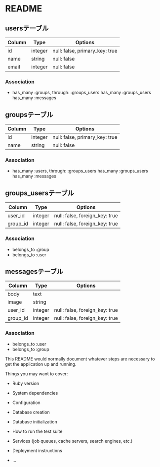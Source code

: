 # README



## usersテーブル


|Column|Type|Options|
|------|----|-------|
|id|integer|null: false, primary_key: true|
|name|string|null: false|
|email|integer|null: false|



### Association
- has_many :groups, through: :groups_users
    has_many :groups_users 
    has_many :messages




## groupsテーブル


|Column|Type|Options|
|------|----|-------|
|id|integer|null: false, primary_key: true|
|name|string|null: false|



### Association
- has_many :users, through: :groups_users
    has_many :groups_users 
    has_many :messages


## groups_usersテーブル

|Column|Type|Options|
|------|----|-------|
|user_id|integer|null: false, foreign_key: true|
|group_id|integer|null: false, foreign_key: true|

### Association
- belongs_to :group
- belongs_to :user



## messagesテーブル

|Column|Type|Options|
|------|----|-------|
|body|text||
|image|string||
|user_id|integer|null: false, foreign_key: true|
|group_id|integer|null: false, foreign_key: true|



### Association
- belongs_to :user
- belongs_to :group





This README would normally document whatever steps are necessary to get the
application up and running.

Things you may want to cover:

* Ruby version

* System dependencies

* Configuration

* Database creation

* Database initialization

* How to run the test suite

* Services (job queues, cache servers, search engines, etc.)

* Deployment instructions

* ...
